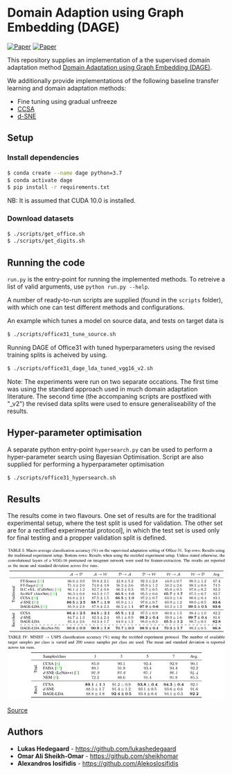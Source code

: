 # Domain Adaption using Graph Embedding (DAGE)
[![Paper](http://img.shields.io/badge/paper-arxiv.2004.11262-B31B1B.svg)](https://arxiv.org/abs/2004.11262)
[![Paper](http://img.shields.io/badge/paper-arxiv.2003.04063-B31B1B.svg)](https://arxiv.org/abs/2003.04063)

This repository supplies an implementation of a the supervised domain adaptation method [Domain Adaptation using Graph Embedding (DAGE)](https://arxiv.org/abs/2003.04063).

We additionally provide implementations of the following baseline transfer learning and domain adaptation methods:
* Fine tuning using gradual unfreeze
* [CCSA](https://arxiv.org/abs/1906.00684)
* [d-SNE](http://openaccess.thecvf.com/content_CVPR_2019/papers/Xu_d-SNE_Domain_Adaptation_Using_Stochastic_Neighborhood_Embedding_CVPR_2019_paper.pdf)

## Setup

### Install dependencies
```bash
$ conda create --name dage python=3.7
$ conda activate dage
$ pip install -r requirements.txt
```

NB: It is assumed that CUDA 10.0 is installed.

### Download datasets
```bash
$ ./scripts/get_office.sh
$ ./scripts/get_digits.sh
```


## Running the code
```run.py``` is the entry-point for running the implemented methods. 
To retreive a list of valid arguments, use ```python run.py --help```.

A number of ready-to-run scripts are supplied (found in the `scripts` folder), with which one can test different methods and configurations.

An example which tunes a model on source data, and tests on target data is
```bash
$ ./scripts/office31_tune_source.sh
```
Running DAGE of Office31 with tuned hyperparameters using the revised training splits is acheived by using.
```bash
$ ./scripts/office31_dage_lda_tuned_vgg16_v2.sh
```

Note: The experiments were run on two separate occations. The first time was using the standard approach used in much domain adaptation literature. The second time (the accompaning scripts are postfixed with "_v2") the revised data splits were used to ensure generaliseability of the results.


## Hyper-parameter optimisation
A separate python entry-point ```hypersearch.py``` can be used to perform a hyper-parameter search using Bayesian Optimisation.
Script are also supplied for performing a hyperparameter optimisation
```bash
$ ./scripts/office31_hypersearch.sh
```


## Results
The results come in two flavours. One set of results are for the traditional experimental setup, where the test split is used for validation. The other set are for a rectified experimental protocol], in which the test set is used only for final testing and a propper validation split is defined.

<div align="center">
  <img src="figures/office_results.png"><br>
</div>

<div align="center">
  <img src="figures/digits_results.png"><br>
</div>

[Source](https://arxiv.org/abs/2004.11262)

## Authors

* **Lukas Hedegaard** - https://github.com/lukashedegaard
* **Omar Ali Sheikh-Omar** -  https://github.com/sheikhomar
* **Alexandros Iosifidis** -  https://github.com/AlekosIosifidis

